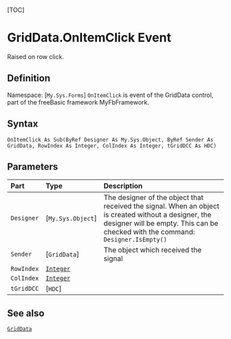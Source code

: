[TOC]
# GridData.OnItemClick Event
Raised on row click.
## Definition
Namespace: [`My.Sys.Forms`]
`OnItemClick` is event of the GridData control, part of the freeBasic framework MyFbFramework.
## Syntax
```freeBasic
OnItemClick As Sub(ByRef Designer As My.Sys.Object, ByRef Sender As GridData, RowIndex As Integer, ColIndex As Integer, tGridDCC As HDC)
```

## Parameters

|Part|Type|Description|
| :------------ | :------------ | :------------ |
|`Designer`|[`My.Sys.Object`]|The designer of the object that received the signal. When an object is created without a designer, the designer will be empty. This can be checked with the command: `Designer.IsEmpty()`|
|`Sender`|[`GridData`]|The object which received the signal|
|`RowIndex`|[`Integer`]("https://www.freebasic.net/wiki/KeyPgInteger")||
|`ColIndex`|[`Integer`]("https://www.freebasic.net/wiki/KeyPgInteger")||
|`tGridDCC`|[`HDC`]||

## See also
[`GridData`](GridData.md)
